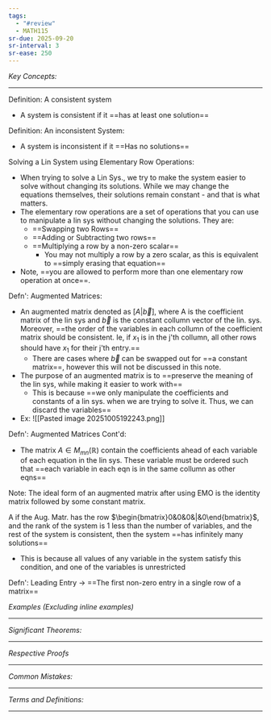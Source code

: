 ```yaml
---
tags:
  - "#review"
  - MATH115
sr-due: 2025-09-20
sr-interval: 3
sr-ease: 250
---
```

*Key Concepts:*
___

Definition: A consistent system
- A system is consistent if it ==has at least one solution== 

Definition: An inconsistent System:
- A system is inconsistent if it ==Has no solutions==

Solving a Lin System using Elementary Row Operations:
- When trying to solve a Lin Sys., we try to make the system easier to solve without changing its solutions. While we may change the equations themselves, their solutions remain constant - and that is what matters. 
- The elementary row operations are a set of operations that you can use to manipulate a lin sys without changing the solutions. They are:
	- ==Swapping two Rows==
	- ==Adding or Subtracting two rows==
	- ==Multiplying a row by a non-zero scalar==
		- You may not multiply a row by a zero scalar, as this is equivalent to ==simply erasing that equation==
- Note, ==you are allowed to perform more than one elementary row operation at once==.

Defn': Augmented Matrices:
- An augmented matrix denoted as $[A|\vec{b}]$, where A is the coefficient matrix of the lin sys and $\vec{b}$ is the constant collumn vector of the lin. sys. Moreover, ==the order of the variables in each collumn of the coefficient matrix should be consistent. Ie, if $x_1$ is in the j'th collumn, all other rows should have $x_1$ for their j'th entry.==
	- There are cases where $\vec{b}$ can be swapped out for ==a constant matrix==, however this will not be discussed in this note. 
- The purpose of an augmented matrix is to ==preserve the meaning of the lin sys, while making it easier to work with== 
	- This is because ==we only manipulate the coefficients and constants of a lin sys. when we are trying to solve it. Thus, we can discard the variables==
- Ex: ![[Pasted image 20251005192243.png]]

Defn': Augmented Matrices Cont'd:
- The matrix $A\in M_{mn}(\mathbb{R})$ contain the coefficients ahead of each variable of each equation in the lin sys. These variable must be ordered such that ==each variable in each eqn is in the same collumn as other eqns==

Note: The ideal form of an augmented matrix after using EMO is the identity matrix followed by some constant matrix. 

A if the Aug. Matr. has the row $\begin{bmatrix}0&0&0&|&0\end{bmatrix}$, and the rank of the system is 1 less than the number of variables, and the rest of the system is consistent, then the system ==has infinitely many solutions==
- This is because all values of any variable in the system satisfy this condition, and one of the variables is unrestricted

Defn': Leading Entry -> ==The first non-zero entry in a single row of a matrix==







*Examples (Excluding inline examples)* 
___

*Significant Theorems:*
___

*Respective Proofs*
___

*Common Mistakes:*
___

*Terms and Definitions:*
___

